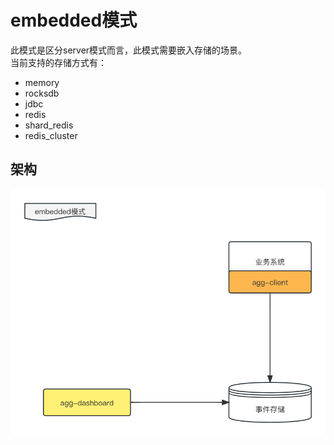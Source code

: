 # embedded模式
此模式是区分server模式而言，此模式需要嵌入存储的场景。  
当前支持的存储方式有：  
- memory  
- rocksdb  
- jdbc  
- redis  
- shard_redis  
- redis_cluster  

## 架构
![embedded模式架构图](../../img/embedded_mode.jpeg)
